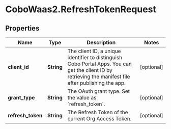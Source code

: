 # CoboWaas2.RefreshTokenRequest

## Properties

Name | Type | Description | Notes
------------ | ------------- | ------------- | -------------
**client_id** | **String** | The client ID, a unique identifier to distinguish Cobo Portal Apps. You can get the client ID by retrieving the manifest file after publishing the app. | [optional] 
**grant_type** | **String** | The OAuth grant type. Set the value as &#x60;refresh_token&#x60;. | [optional] 
**refresh_token** | **String** | The Refresh Token of the current Org Access Token. | [optional] 


